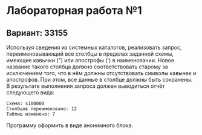 # Лабораторная работа №1
## Вариант: 33155
Используя сведения из системных каталогов, реализовать запрос, переименовывающий все столбцы в пределах заданной схемы, имеющие кавычки (") или апострофы (') в наименовании. Новое название такого столбца должно соответствовать старому за исключением того, что в нём должны отсутствовать символы кавычек и апострофов. При этом, все данные в столбце должны быть сохранены. В результате выполнения запроса должен выводиться отчёт следующего вида:


 ```
Схема: s100000
Cтолбцов переименовано: 12
Таблиц изменено: 7
```

Программу оформить в виде анонимного блока.
